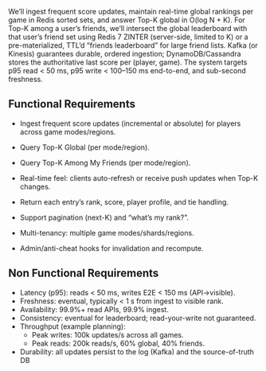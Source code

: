 We’ll ingest frequent score updates, maintain real-time global rankings per game in Redis sorted sets, and answer Top-K global in O(log N + K). For Top-K among a user’s friends, we’ll intersect the global leaderboard with that user’s friend set using Redis 7 ZINTER (server-side, limited to K) or a pre-materialized, TTL’d “friends leaderboard” for large friend lists. Kafka (or Kinesis) guarantees durable, ordered ingestion; DynamoDB/Cassandra stores the authoritative last score per (player, game). The system targets p95 read < 50 ms, p95 write < 100–150 ms end-to-end, and sub-second freshness.

## Functional Requirements

- Ingest frequent score updates (incremental or absolute) for players across game modes/regions.
- Query Top-K Global (per mode/region).
- Query Top-K Among My Friends (per mode/region).

- Real-time feel: clients auto-refresh or receive push updates when Top-K changes.
- Return each entry’s rank, score, player profile, and tie handling.

- Support pagination (next-K) and “what’s my rank?”.
- Multi-tenancy: multiple game modes/shards/regions.
- Admin/anti-cheat hooks for invalidation and recompute.

## Non Functional Requirements

- Latency (p95): reads < 50 ms, writes E2E < 150 ms (API->visible).
- Freshness: eventual, typically < 1 s from ingest to visible rank.
- Availability: 99.9%+ read APIs, 99.9% ingest.
- Consistency: eventual for leaderboard; read-your-write not guaranteed.
- Throughput (example planning):
  - Peak writes: 100k updates/s across all games.
  - Peak reads: 200k reads/s, 60% global, 40% friends.
- Durability: all updates persist to the log (Kafka) and the source-of-truth DB
